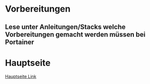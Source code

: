 # Vorbereitungen
## Lese unter Anleitungen/Stacks welche Vorbereitungen gemacht werden müssen bei Portainer

# Hauptseite
[Hauptseite Link](/README.md)

